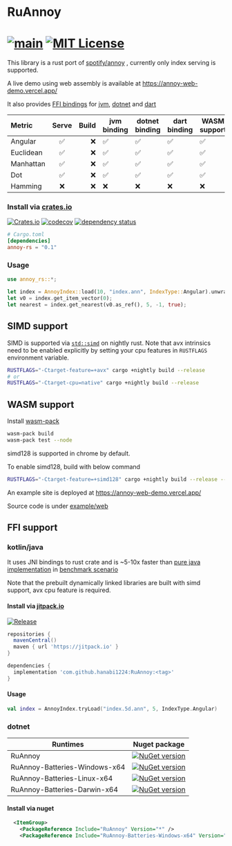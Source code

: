 
# RuAnnoy

[![main](https://github.com/hanabi1224/RuAnnoy/actions/workflows/main.yml/badge.svg)](https://github.com/hanabi1224/RuAnnoy/actions/workflows/main.yml)
[![MIT License](https://img.shields.io/github/license/hanabi1224/RuAnnoy.svg)](https://github.com/hanabi1224/RuAnnoy/blob/master/LICENSE)
========

This library is a rust port of [spotify/annoy](https://github.com/spotify/annoy) , currently only index serving is supported.

A live demo using web assembly is available at https://annoy-web-demo.vercel.app/

It also provides [FFI bindings](https://github.com/hanabi1224/RuAnnoy#ffi-support) for [jvm](https://github.com/hanabi1224/RuAnnoy#kotlinjava), [dotnet](https://github.com/hanabi1224/RuAnnoy#dotnet) and [dart](https://github.com/hanabi1224/RuAnnoy#dart)

| Metric    | Serve | Build | jvm binding | dotnet binding | dart binding | WASM support |
| :-------- | :---: | ----: | ----------- | -------------- | ------------ | ------------ |
| Angular   |  ✅   |    ❌ | ✅          | ✅             | ✅           | ✅           |
| Euclidean |  ✅   |    ❌ | ✅          | ✅             | ✅           | ✅           |
| Manhattan |  ✅   |    ❌ | ✅          | ✅             | ✅           | ✅           |
| Dot       |  ✅   |    ❌ | ✅          | ✅             | ✅           | ✅           |
| Hamming   |  ❌   |    ❌ | ❌          | ❌             | ❌           | ❌           |

### Install via [crates.io](https://crates.io/crates/annoy-rs)

[![Crates.io](https://img.shields.io/crates/v/annoy-rs.svg)](https://crates.io/crates/annoy-rs)
[![codecov](https://codecov.io/gh/hanabi1224/RuAnnoy/branch/master/graph/badge.svg?token=jVO7N0AVTH)](https://codecov.io/gh/hanabi1224/RuAnnoy)
[![dependency status](https://deps.rs/repo/github/hanabi1224/RuAnnoy/status.svg?style=flat-square)](https://deps.rs/repo/github/hanabi1224/RuAnnoy)

```toml
# Cargo.toml
[dependencies]
annoy-rs = "0.1"
```

### Usage

```rust
use annoy_rs::*;

let index = AnnoyIndex::load(10, "index.ann", IndexType::Angular).unwrap();
let v0 = index.get_item_vector(0);
let nearest = index.get_nearest(v0.as_ref(), 5, -1, true);
```

## SIMD support

SIMD is supported via [`std::simd`](https://doc.rust-lang.org/nightly/std/simd/index.html) on nightly rust. Note that avx intrinsics need to be enabled explicitly by setting your cpu features in `RUSTFLAGS` environment variable.

```bash
RUSTFLAGS="-Ctarget-feature=+avx" cargo +nightly build --release
# or
RUSTFLAGS="-Ctarget-cpu=native" cargo +nightly build --release
```

## WASM support

Install [wasm-pack](https://rustwasm.github.io/wasm-pack/installer/)

```bash
wasm-pack build
wasm-pack test --node
```

simd128 is supported in chrome by default.

To enable simd128, build with below command

```bash
RUSTFLAGS="-Ctarget-feature=+simd128" cargo +nightly build --release --target wasm32-unknown-unknown
```

An example site is deployed at https://annoy-web-demo.vercel.app/

Source code is under [example/web](https://github.com/hanabi1224/RuAnnoy/tree/master/example/web)

## FFI support

### kotlin/java

It uses JNI bindings to rust crate and is ~5-10x faster than [pure java implementation](https://github.com/spotify/annoy-java) in [benchmark scenario](https://github.com/hanabi1224/RuAnnoy/tree/master/bench)

Note that the prebuilt dynamically linked libraries are built with simd support, avx cpu feature is required.

#### Install via [jitpack.io](https://jitpack.io/#hanabi1224/RuAnnoy)

[![Release](https://jitpack.io/v/hanabi1224/RuAnnoy.svg)](https://jitpack.io/#hanabi1224/RuAnnoy)

```gradle
repositories {
  mavenCentral()
  maven { url 'https://jitpack.io' }
}

dependencies {
  implementation 'com.github.hanabi1224:RuAnnoy:<tag>'
}
```

#### Usage

```kotlin
val index = AnnoyIndex.tryLoad("index.5d.ann", 5, IndexType.Angular)
```

### dotnet

| Runtimes                      | Nuget package                                                                                                                                 |
| ----------------------------- | --------------------------------------------------------------------------------------------------------------------------------------------- |
| RuAnnoy                       | [![NuGet version](https://buildstats.info/nuget/RuAnnoy)](https://www.nuget.org/packages/RuAnnoy)                                             |
| RuAnnoy-Batteries-Windows-x64 | [![NuGet version](https://buildstats.info/nuget/RuAnnoy-Batteries-Windows-x64)](https://www.nuget.org/packages/RuAnnoy-Batteries-Windows-x64) |
| RuAnnoy-Batteries-Linux-x64   | [![NuGet version](https://buildstats.info/nuget/RuAnnoy-Batteries-Linux-x64)](https://www.nuget.org/packages/RuAnnoy-Batteries-Linux-x64)     |
| RuAnnoy-Batteries-Darwin-x64  | [![NuGet version](https://buildstats.info/nuget/RuAnnoy-Batteries-Darwin-x64)](https://www.nuget.org/packages/RuAnnoy-Batteries-Darwin-x64)   |

#### Install via nuget

```xml
  <ItemGroup>
    <PackageReference Include="RuAnnoy" Version="*" />
    <PackageReference Include="RuAnnoy-Batteries-Windows-x64" Version="*" />